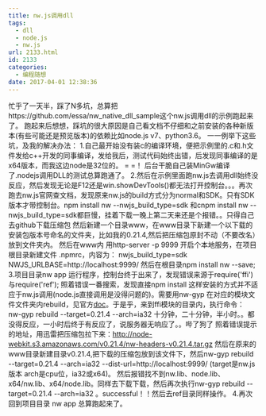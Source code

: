 ```yaml
---
title: nw.js调用dll
tags:
  - dll
  - node.js
  - nw.js
url: 2133.html
id: 2133
categories:
  - 编程随想
date: 2017-04-01 12:38:36
---
```


忙乎了一天半，踩了N多坑，总算把https://github.com/essa/nw\_native\_dll\_sample这个nw.js调用dll的示例跑起来了。 跑起来后想想，踩坑的很大原因是自己看文档不仔细和之前安装的各种新版本(有些可能还是预览版本)的依赖比如node.js v7、python3.6。 一一例举下这些坑，及我的解决办法： 1.自己最开始没有装c的编译环境，便把示例里的.c和.h文件发给c++开发的同事编译，发给我后，测试代码始终出错，后发现同事编译的是x64版本，而我这边node是32位的。 = =！ 后台干脆自己装MinGw编译了.nodejs调用DLL的测试总算跑通了。 2.然后在示例里面跑nw.js去调用dll始终没反应，然后发现无论是F12还是win.showDevTools()都无法打开控制台。。。再次跑去nw.js官网查文档，发现原来nw.js的build方式分为normal和SDK。只有SDK版本才带控制台。npm install nw --nwjs\_build\_type=sdk 和cnpm install nw --nwjs\_build\_type=sdk都巨慢，挂着下载一晚上第二天来还是个报错。。只得自己去github下载压缩包 然后新建一个目录www，在www目录下新建一个以下载的安装包版本号命名的文件夹，比如我的0.21.4,然后把压缩包原封不动（不要改名）放到文件夹内。 然后在www内 用http-server -p 9999 开启个本地服务，在项目根目录新建文件 .npmrc，内容为： nwjs\_build\_type=sdk NWJS\_URLBASE=http://localhost:9999/ 然后在根目录npm install nw --save; 3.项目目录nw app 运行程序，控制台终于出来了，发现错误来源于require('ffi')与require('ref'); 照着错误一番搜索，发现直接npm install 这样安装的方式并不适应于nw.js调用(node.js直接调用是没得问题的)。需要用nw-gyp 在对应的模块文件文件夹内rebuild，见官方[doc](http://docs.nwjs.io/en/latest/For%20Users/Advanced/Use%20Native%20Node%20Modules/)。于是乎，来到ffi模块的目录内，执行命令： nw-gyp rebuild --target=0.21.4 --arch=ia32 十分钟，二十分钟，半小时。。都没得反应，一小时后终于有反应了，说服务器无响应了。。哔了狗了 照着错误提示的地址，用迅雷把压缩包拉下来：http://node-webkit.s3.amazonaws.com/v0.21.4/nw-headers-v0.21.4.tar.gz 然后在原来的www目录新建目录v0.21.4,把下载的压缩包放到该文件下，然后nw-gyp rebuild --target=0.21.4 --arch=ia32 --dist-url=http://localhost:9999/ (target是nw.js版本 arch是cpu位，ia32或x64)。 然后报错找不到nw.lib、node.lib、x64/nw.lib、x64/node.lib。同样去下载下载，然后再次执行nw-gyp rebuild --target=0.21.4 --arch=ia32 。successful！！然后去ref目录同样操作。 4.再次回到项目目录 nw app 总算跑起来了。